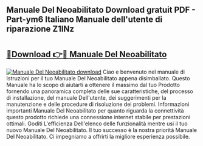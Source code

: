 ## Manuale Del Neoabilitato Download gratuit PDF - Part-ym6 Italiano Manuale dell'utente di riparazione Z1lNz

# <h2><a href="http://dff426k.blite.top/?on=Manuale+Del+Neoabilitato">🔗Download 👉🔴 Manuale Del Neoabilitato</a></h2>

[![Manuale Del Neoabilitato download](https://i.imgur.com/lujVjoI.png)](http://dff426k.blite.top/?on=Manuale+Del+Neoabilitato)
Ciao e benvenuto nel manuale di Istruzioni per il tuo Manuale Del Neoabilitato appena disimballato. Questo Manuale ha lo scopo di aiutarti a ottenere il massimo dal tuo Prodotto fornendo una panoramica completa delle sue caratteristiche, del processo di installazione, del manuale Dell'utente, dei suggerimenti per la manutenzione e delle procedure di risoluzione dei problemi. Informazioni importanti Manuale Del Neoabilitato per quanto riguarda la connettività questo prodotto richiede una connessione internet stabile per prestazioni ottimali. Goditi L'efficienza Dell'elenco delle funzionalità mentre usi il tuo nuovo Manuale Del Neoabilitato. Il tuo successo è la nostra priorità Manuale Del Neoabilitato. Ci impegniamo a offrirti la migliore esperienza possibile.
